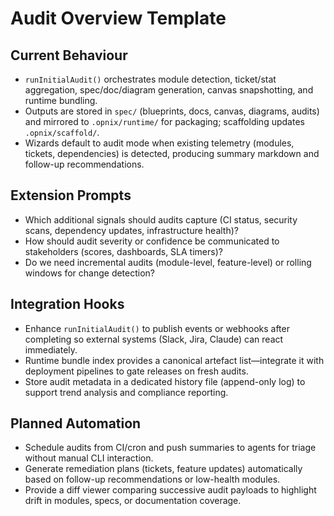 # Audit Overview Template

## Current Behaviour
- `runInitialAudit()` orchestrates module detection, ticket/stat aggregation, spec/doc/diagram generation, canvas snapshotting, and runtime bundling.
- Outputs are stored in `spec/` (blueprints, docs, canvas, diagrams, audits) and mirrored to `.opnix/runtime/` for packaging; scaffolding updates `.opnix/scaffold/`.
- Wizards default to audit mode when existing telemetry (modules, tickets, dependencies) is detected, producing summary markdown and follow-up recommendations.

## Extension Prompts
- Which additional signals should audits capture (CI status, security scans, dependency updates, infrastructure health)?
- How should audit severity or confidence be communicated to stakeholders (scores, dashboards, SLA timers)?
- Do we need incremental audits (module-level, feature-level) or rolling windows for change detection?

## Integration Hooks
- Enhance `runInitialAudit()` to publish events or webhooks after completing so external systems (Slack, Jira, Claude) can react immediately.
- Runtime bundle index provides a canonical artefact list—integrate it with deployment pipelines to gate releases on fresh audits.
- Store audit metadata in a dedicated history file (append-only log) to support trend analysis and compliance reporting.

## Planned Automation
- Schedule audits from CI/cron and push summaries to agents for triage without manual CLI interaction.
- Generate remediation plans (tickets, feature updates) automatically based on follow-up recommendations or low-health modules.
- Provide a diff viewer comparing successive audit payloads to highlight drift in modules, specs, or documentation coverage.
